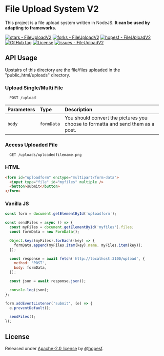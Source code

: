 # File Upload System V2

This project is a file upload system written in NodeJS.
**It can be used by adapting to frameworks.**

<div align="left">

 [![stars - FileUploadV2](https://img.shields.io/github/stars/hopesf/FileUploadV2?style=social)](https://img.shields.io/github/stars/hopesf/FileUploadV2)
 [![forks - FileUploadV2](https://img.shields.io/github/forks/hopesf/FileUploadV2?style=social)](https://img.shields.io/github/forks/hopesf/FileUploadV2)
 [![hopesf - FileUploadV2](https://img.shields.io/static/v1?label=hopesf&message=FileUploadV2&color=blue&logo=github)](https://github.com/hopesf/FileUploadV2 'Go to GitHub repo')
 [![GitHub tag](https://img.shields.io/github/tag/hopesf/FileUploadV2?include_prereleases=&sort=semver)](https://github.com/hopesf/FileUploadV2/releases/)
 [![License](https://img.shields.io/badge/License-Apache--2.0_license-blue)](https://img.shields.io/github/license/hopesf/FileUploadV2)
 [![issues - FileUploadV2](https://img.shields.io/github/issues/hopesf/FileUploadV2)](https://github.com/hopesf/FileUploadV2/issues)

</div>

## API Usage

Upstairs of this directory are the file/files uploaded in the "public_html/uploads" directory.

### Upload Single/Multi File

```url
  POST /upload
```

| Parameters | Type       | Description                                                                     |
| :--------- | :--------- | :------------------------------------------------------------------------------ |
| `body`     | `formData` | You should convert the pictures you choose to formatta and send them as a post. |

### Access Uploaded File

```url
  GET /uploads/uploadedfilename.png
```

### HTML

```html
<form id="uploadform" enctype="multipart/form-data">
  <input type="file" id="myfiles" multiple />
  <button>submit</button>
</form>
```

### Vanilla JS

```js
const form = document.getElementById('uploadform');

const sendFiles = async () => {
  const myFiles = document.getElementById('myfiles').files;
  const formData = new FormData();

  Object.keys(myFiles).forEach((key) => {
    formData.append(myFiles.item(key).name, myFiles.item(key));
  });

  const response = await fetch('http://localhost:3100/upload', {
    method: 'POST',
    body: formData,
  });

  const json = await response.json();

  console.log(json);
};

form.addEventListener('submit', (e) => {
  e.preventDefault();

  sendFiles();
});
```

## License

Released under [Apache-2.0 license](/LICENSE) by [@hopesf](https://github.com/hopesf).
